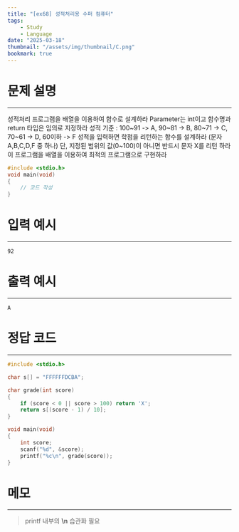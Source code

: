 ```yaml
---
title: "[ex68] 성적처리용 수퍼 컴퓨터"
tags:
    - Study
    - Language
date: "2025-03-18"
thumbnail: "/assets/img/thumbnail/C.png"
bookmark: true
---
```

# 문제 설명
---
성적처리 프로그램을 배열을 이용하여 함수로 설계하라
Parameter는 int이고 함수명과 return 타입은 임의로 지정하라
성적 기준 : 100~91 -> A, 90~81 -> B, 80~71 -> C, 70~61 -> D, 60이하 -> F
성적을 입력하면 학점을 리턴하는 함수를 설계하라 (문자 A,B,C,D,F 중 하나)
단, 지정된 범위의 값(0~100)이 아니면 반드시 문자 X를 리턴 하라
이 프로그램을 배열을 이용하여 최적의 프로그램으로 구현하라

```c
#include <stdio.h>
void main(void)
{
	// 코드 작성
}
```

# 입력 예시
---

```
92
```

# 출력 예시
---

```
A
```

# 정답 코드
---

```c
#include <stdio.h>

char s[] = "FFFFFFDCBA";

char grade(int score)
{
	if (score < 0 || score > 100) return 'X';
	return s[(score - 1) / 10];
}

void main(void)
{
	int score;
	scanf("%d", &score);
	printf("%c\n", grade(score));
}
```

# 메모
---
> printf 내부의 **\n** 습관화 필요